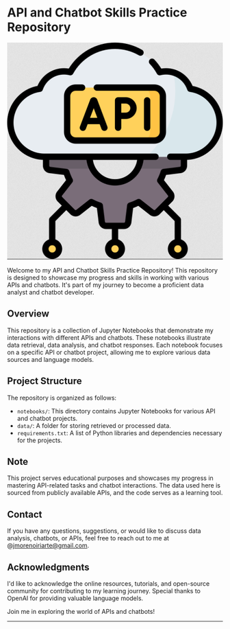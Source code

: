 # API and Chatbot Skills Practice Repository

![Cover Image](API.png)

Welcome to my API and Chatbot Skills Practice Repository! This repository is designed to showcase my progress and skills in working with various APIs and chatbots. It's part of my journey to become a proficient data analyst and chatbot developer.

## Overview

This repository is a collection of Jupyter Notebooks that demonstrate my interactions with different APIs and chatbots. These notebooks illustrate data retrieval, data analysis, and chatbot responses. Each notebook focuses on a specific API or chatbot project, allowing me to explore various data sources and language models.

## Project Structure

The repository is organized as follows:

- `notebooks/`: This directory contains Jupyter Notebooks for various API and chatbot projects.
- `data/`: A folder for storing retrieved or processed data.
- `requirements.txt`: A list of Python libraries and dependencies necessary for the projects.

## Note

This project serves educational purposes and showcases my progress in mastering API-related tasks and chatbot interactions. The data used here is sourced from publicly available APIs, and the code serves as a learning tool.

## Contact

If you have any questions, suggestions, or would like to discuss data analysis, chatbots, or APIs, feel free to reach out to me at @jmorenoiriarte@gmail.com.

## Acknowledgments

I'd like to acknowledge the online resources, tutorials, and open-source community for contributing to my learning journey. Special thanks to OpenAI for providing valuable language models.

Join me in exploring the world of APIs and chatbots!

---
